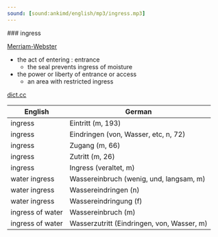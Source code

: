 ```yaml
---
sound: [sound:ankimd/english/mp3/ingress.mp3]
---
```


\### ingress

[Merriam-Webster](https://www.merriam-webster.com/dictionary/ingress)

- the act of entering : entrance
    - the seal prevents ingress of moisture
- the power or liberty of entrance or access
    - an area with restricted ingress

[dict.cc](https://www.dict.cc/ingress)

| English        | German       |
| -------------- | ------------ |
| ingress | Eintritt (m, 193) |
| ingress | Eindringen (von, Wasser, etc, n, 72) |
| ingress | Zugang (m, 66) |
| ingress | Zutritt (m, 26) |
| ingress | Ingress (veraltet, m) |
| water ingress | Wassereinbruch (wenig, und, langsam, m) |
| water ingress | Wassereindringen (n) |
| water ingress | Wassereindringung (f) |
| ingress of water | Wassereinbruch (m) |
| ingress of water | Wasserzutritt (Eindringen, von, Wasser, m) |
